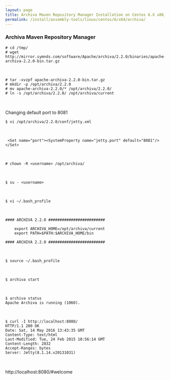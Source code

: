 ```yaml
---
layout: page
title: Archiva Maven Repository Manager Installation on Centos 6.X x86_x64
permalink: /install/assembly-tools/linux/centos/6/x64/archiva/
---
```


### Archiva Maven Repository Manager

    # cd /tmp/
    # wget http://mirror.symnds.com/software/Apache/archiva/2.2.0/binaries/apache-archiva-2.2.0-bin.tar.gz

<br/>

    # tar -xvzpf apache-archiva-2.2.0-bin.tar.gz
    # mkdir -p /opt/archiva/2.2.0
    # mv apache-archiva-2.2.0/* /opt/archiva/2.2.0/
    # ln -s /opt/archiva/2.2.0/ /opt/archiva/current

<br/>


Changing default port to 8081

    $ vi /opt/archiva/2.2.0/conf/jetty.xml


<br/>

     <Set name="port"><SystemProperty name="jetty.port" default="8081"/></Set>


<br/>

    # chown -R <username> /opt/archiva/

<br/>

    $ su - <username>

<br/>

    $ vi ~/.bash_profile

<br/>

    #### ARCHIVA 2.2.0 #########################

    	export ARCHIVA_HOME=/opt/archiva/current
    	export PATH=$PATH:$ARCHIVA_HOME/bin

    #### ARCHIVA 2.2.0 #########################

<br/>

    $ source ~/.bash_profile

<br/>

    $ archiva start

<br/>

    $ archiva status
    Apache Archiva is running (1060).

<br/>

    $ curl -I http://localhost:8080/  
    HTTP/1.1 200 OK
    Date: Sat, 14 May 2016 13:43:35 GMT
    Content-Type: text/html
    Last-Modified: Tue, 24 Feb 2015 10:56:14 GMT
    Content-Length: 2832
    Accept-Ranges: bytes
    Server: Jetty(8.1.14.v20131031)

<br/>

http://localhost:8080/#welcome
